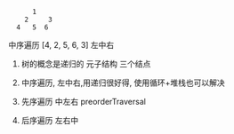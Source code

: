           1
        2     3
      4   5  6

  中序遍历  [4, 2, 5, 6, 3]
  左中右
  1. 树的概念是递归的
  元子结构 三个结点
  2. 中序遍历, 左中右,用递归很好得, 使用循环+堆栈也可以解决

  3. 先序遍历 中左右  preorderTraversal
  4. 后序遍历  左右中
